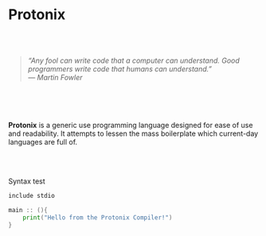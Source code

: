 # Protonix


<br />
<br />

>*“Any fool can write code that a computer can understand. Good programmers write code that humans can understand.”* <br />
>*― Martin Fowler*


<br />
<br />
<br />

**Protonix** is a generic use programming language designed for ease of use and readability. It attempts to lessen the mass boilerplate which current-day languages are full of.


<br />
<br />

Syntax test
```go
include stdio

main :: (){
    print("Hello from the Protonix Compiler!")
}
```
